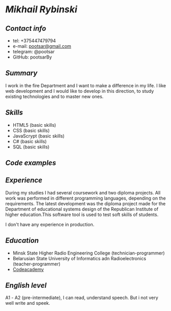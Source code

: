# ***Mikhail Rybinski***

## *Contact info*
 * tel: +375447479794
 * e-mail: pootsar@gmail.com
 * telegram: @pootsar
 * GitHub: pootsarBy

## *Summary*
I work in the fire Department and I want to make a difference in my life. I like web development and I would like to develop in this direction, to study existing technologies and to master new ones.

## *Skills*
 * HTML5 (basic skills)
 * CSS (basic skills)
 * JavaScrypt (basic skills)
 * C# (basic skills)
 * SQL (basic skills)

## *Code examples* 


## *Experience* 
During my studies I had several coursework and two diploma projects. All work was performed in different programming languages, depending on the requirements. The latest development was the diploma project made for the Department of educational systems design of the Republican Institute of higher education.This software tool is used to test soft skills of students.

I don't have any experience in production.

## *Education*

 * Minsk State Higher Radio Engineering College (technician-programmer)
 * Belarusian State University of Informatics adn Radioelectronics (teacher-programmer)
 * [Codeacademy](https://www.codecademy.com/profiles/pootsar)

## *English level*
A1 - А2 (pre-intermediate), I can read, understand speech. But i not very well write and speek.
